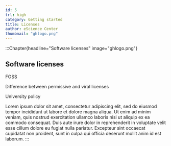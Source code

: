 ```yaml
---
id: 5
trl: high
category: Getting started
title: Licenses
author: eScience Center
thumbnail: "ghlogo.png"
---
```


:::Chapter{headline="Software licenses" image="ghlogo.png"}
## Software licenses

FOSS

Difference between permissive and viral licenses

University policy

Lorem ipsum dolor sit amet, consectetur adipiscing elit, sed do eiusmod tempor incididunt ut labore et dolore magna aliqua. Ut enim ad minim veniam, quis nostrud exercitation ullamco laboris nisi ut aliquip ex ea commodo consequat. Duis aute irure dolor in reprehenderit in voluptate velit esse cillum dolore eu fugiat nulla pariatur. Excepteur sint occaecat cupidatat non proident, sunt in culpa qui officia deserunt mollit anim id est laborum.
:::